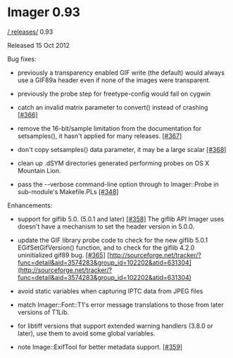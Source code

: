 # Imager 0.93

[ / ](..) [releases/](./) 0.93

Released 15 Oct 2012

Bug fixes:

 - previously a transparency enabled GIF write (the default) would always use a GIF89a header even if none of the images were transparent.

 - previously the probe step for freetype-config would fail on cygwin

 - catch an invalid matrix parameter to convert() instead of crashing [[#366]](https://github.com/tonycoz/imager/issues/366)

 - remove the 16-bit/sample limitation from the documentation for setsamples(), it hasn't applied for many releases. [[#367]](https://github.com/tonycoz/imager/issues/367)

 - don't copy setsamples() data parameter, it may be a large scalar [[#368]](https://github.com/tonycoz/imager/issues/368)

 - clean up .dSYM directories generated performing probes on OS X Mountain Lion.

 - pass the --verbose command-line option through to Imager::Probe in sub-module's Makefile.PLs [[#348]](https://github.com/tonycoz/imager/issues/348)

Enhancements:

 - support for giflib 5.0. (5.0.1 and later) [[#358]](https://github.com/tonycoz/imager/issues/358) The giflib API Imager uses doesn't have a mechanism to set the header version in 5.0.0.

 - update the GIF library probe code to check for the new giflib 5.0.1 EGifSetGifVersion() function, and to check for the giflib 4.2.0 uninitialized gif89 bug. [[#365]](https://github.com/tonycoz/imager/issues/365) [http://sourceforge.net/tracker/?func=detail&aid=3574283&group_id=102202&atid=631304](http://sourceforge.net/tracker/?func=detail&aid=3574283&group_id=102202&atid=631304)

 - avoid static variables when capturing IPTC data from JPEG files

 - match Imager::Font::T1's error message translations to those from later versions of T1Lib.

 - for libtiff versions that support extended warning handlers (3.8.0 or later), use them to avoid some global variables.

 - note Image::ExifTool for better metadata support. [[#359]](https://github.com/tonycoz/imager/issues/359)